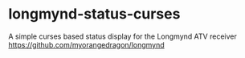 # longmynd-status-curses

A simple curses based status display for the Longmynd ATV receiver https://github.com/myorangedragon/longmynd
